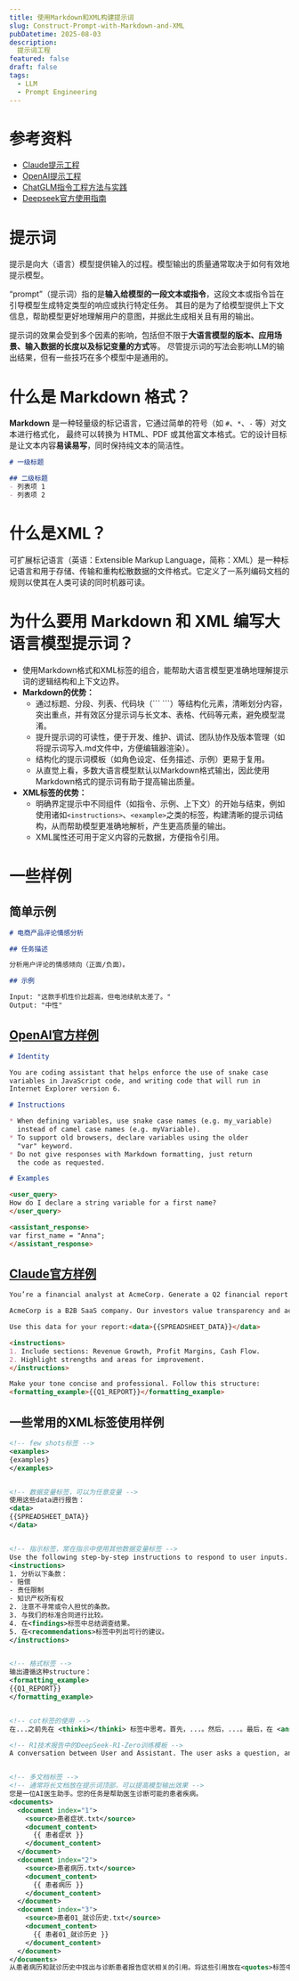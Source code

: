 ```yaml
---
title: 使用Markdown和XML构建提示词
slug: Construct-Prompt-with-Markdown-and-XML
pubDatetime: 2025-08-03
description:
  提示词工程
featured: false
draft: false
tags:
  - LLM
  - Prompt Engineering
---
```



# 参考资料

- [Claude提示工程](https://docs.anthropic.com/zh-CN/docs/build-with-claude/prompt-engineering/overview)
- [OpenAI提示工程](https://platform.openai.com/docs/guides/prompt-engineering)
- [ChatGLM指令工程方法与实践](https://www.bilibili.com/video/BV1fw4m1k7Ea/?spm_id_from=333.1365.top_right_bar_window_custom_collection.content.click&vd_source=6e29cbb374a8b5e5f6affc7894de614a)
- [Deepseek官方使用指南](https://github.com/deepseek-ai/DeepSeek-R1?tab=readme-ov-file#usage-recommendations)


# 提示词

提示是向大（语言）模型提供输入的过程。模型输出的质量通常取决于如何有效地提示模型。

“prompt”（提示词）指的是**输入给模型的一段文本或指令**，这段文本或指令旨在引导模型生成特定类型的响应或执行特定任务。
其目的是为了给模型提供上下文信息，帮助模型更好地理解用户的意图，并据此生成相关且有用的输出。

提示词的效果会受到多个因素的影响，包括但不限于**大语言模型的版本、应用场景、输入数据的长度以及标记变量的方式**等。
尽管提示词的写法会影响LLM的输出结果，但有一些技巧在多个模型中是通用的。


# 什么是 Markdown 格式？

**Markdown** 是一种轻量级的标记语言，它通过简单的符号（如 `#`、`*`、`-` 等）对文本进行格式化，
最终可以转换为 HTML、PDF 或其他富文本格式。它的设计目标是让文本内容**易读易写**，同时保持纯文本的简洁性。

```markdown
# 一级标题

## 二级标题
- 列表项 1
- 列表项 2
```

# 什么是XML？

可扩展标记语言（英语：Extensible Markup Language，简称：XML）是一种标记语言和用于存储、传输和重构松散数据的文件格式。它定义了一系列编码文档的规则以使其在人类可读的同时机器可读。


# 为什么要用 Markdown 和 XML 编写大语言模型提示词？

- 使用Markdown格式和XML标签的组合，能帮助大语言模型更准确地理解提示词的逻辑结构和上下文边界。
- **Markdown的优势：**
    - 通过标题、分段、列表、代码块（\`\`\` \`\`\`）等结构化元素，清晰划分内容，突出重点，并有效区分提示词与长文本、表格、代码等元素，避免模型混淆。
    - 提升提示词的可读性，便于开发、维护、调试、团队协作及版本管理（如将提示词写入.md文件中，方便编辑器渲染）。
    - 结构化的提示词模板（如角色设定、任务描述、示例）更易于复用。
    - 从直觉上看，多数大语言模型默认以Markdown格式输出，因此使用Markdown格式的提示词有助于提高输出质量。
- **XML标签的优势：**
    - 明确界定提示中不同组件（如指令、示例、上下文）的开始与结束，例如使用诸如`<instructions>`、`<example>`之类的标签，构建清晰的提示词结构，从而帮助模型更准确地解析，产生更高质量的输出。
    - XML属性还可用于定义内容的元数据，方便指令引用。


# 一些样例

## 简单示例

```markdown
# 电商产品评论情感分析

## 任务描述

分析用户评论的情感倾向（正面/负面）。

## 示例

Input: "这款手机性价比超高，但电池续航太差了。"
Output: "中性"
```

## [OpenAI官方样例](https://platform.openai.com/docs/guides/prompt-engineering?prompt-example=prompt#message-formatting-with-markdown-and-xml)

```md
# Identity

You are coding assistant that helps enforce the use of snake case 
variables in JavaScript code, and writing code that will run in 
Internet Explorer version 6.

# Instructions

* When defining variables, use snake case names (e.g. my_variable) 
  instead of camel case names (e.g. myVariable).
* To support old browsers, declare variables using the older 
  "var" keyword.
* Do not give responses with Markdown formatting, just return 
  the code as requested.

# Examples

<user_query>
How do I declare a string variable for a first name?
</user_query>

<assistant_response>
var first_name = "Anna";
</assistant_response>
```

## [Claude官方样例](https://docs.anthropic.com/en/docs/build-with-claude/prompt-engineering/use-xml-tags#example-generating-financial-reports)

```md
You’re a financial analyst at AcmeCorp. Generate a Q2 financial report for our investors.

AcmeCorp is a B2B SaaS company. Our investors value transparency and actionable insights.

Use this data for your report:<data>{{SPREADSHEET_DATA}}</data>

<instructions>
1. Include sections: Revenue Growth, Profit Margins, Cash Flow.
2. Highlight strengths and areas for improvement.
</instructions>

Make your tone concise and professional. Follow this structure:
<formatting_example>{{Q1_REPORT}}</formatting_example>
```


## 一些常用的XML标签使用样例

```xml
<!-- few shots标签 -->
<examples>
{examples}
</examples>


<!-- 数据变量标签，可以为任意变量 -->
使用这些data进行报告：
<data>
{{SPREADSHEET_DATA}}
</data>


<!-- 指示标签，常在指示中使用其他数据变量标签 -->
Use the following step-by-step instructions to respond to user inputs.
<instructions>
1. 分析以下条款：
- 赔偿
- 责任限制
- 知识产权所有权
2. 注意不寻常或令人担忧的条款。
3. 与我们的标准合同进行比较。
4. 在<findings>标签中总结调查结果。
5. 在<recommendations>标签中列出可行的建议。
</instructions>


<!-- 格式标签 -->
输出遵循这种structure：
<formatting_example>
{{Q1_REPORT}}
</formatting_example>


<!-- cot标签的使用 -->
在...之前先在 <thinki></thinki> 标签中思考。首先，...。然后，...。最后，在 <answer></answer> 标签中使用你的分析回答问题...。

<!-- R1技术报告中的DeepSeek-R1-Zero训练模板 -->
A conversation between User and Assistant. The user asks a question, and the Assistant solves it. The assistant first thinks about the reasoning process in the mind and then provides the user with the answer. The reasoning process and answer are enclosed within <think> </think> and <answer> </answer> tags, respectively, i.e., <think> reasoning process here </think> <answer> answer here </answer>. User: prompt. Assistant:


<!-- 多文档标签 -->
<!-- 通常将长文档放在提示词顶部，可以提高模型输出效果 -->
您是一位AI医生助手。您的任务是帮助医生诊断可能的患者疾病。
<documents>
  <document index="1">
    <source>患者症状.txt</source>
    <document_content>
      {{ 患者症状 }}
    </document_content>
  </document>
  <document index="2">
    <source>患者病历.txt</source>
    <document_content>
      {{ 患者病历 }}
    </document_content>
  </document>
  <document index="3">
    <source>患者01_就诊历史.txt</source>
    <document_content>
      {{ 患者01_就诊历史 }}
    </document_content>
  </document>
</documents>
从患者病历和就诊历史中找出与诊断患者报告症状相关的引用。将这些引用放在<quotes>标签中。然后，根据这些引用，列出所有有助于医生诊断患者症状的信息。将您的诊断信息放在<info>标签中。
```
